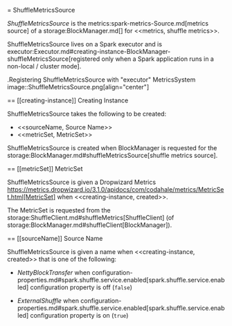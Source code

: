 = ShuffleMetricsSource

*ShuffleMetricsSource* is the metrics:spark-metrics-Source.md[metrics source] of a storage:BlockManager.md[] for <<metrics, shuffle metrics>>.

ShuffleMetricsSource lives on a Spark executor and is executor:Executor.md#creating-instance-BlockManager-shuffleMetricsSource[registered only when a Spark application runs in a non-local / cluster mode].

.Registering ShuffleMetricsSource with "executor" MetricsSystem
image::ShuffleMetricsSource.png[align="center"]

== [[creating-instance]] Creating Instance

ShuffleMetricsSource takes the following to be created:

* <<sourceName, Source Name>>
* <<metricSet, MetricSet>>

ShuffleMetricsSource is created when BlockManager is requested for the storage:BlockManager.md#shuffleMetricsSource[shuffle metrics source].

== [[metricSet]] MetricSet

ShuffleMetricsSource is given a Dropwizard Metrics https://metrics.dropwizard.io/3.1.0/apidocs/com/codahale/metrics/MetricSet.html[MetricSet] when <<creating-instance, created>>.

The MetricSet is requested from the storage:ShuffleClient.md#shuffleMetrics[ShuffleClient] (of storage:BlockManager.md#shuffleClient[BlockManager]).

== [[sourceName]] Source Name

ShuffleMetricsSource is given a name when <<creating-instance, created>> that is one of the following:

* *NettyBlockTransfer* when configuration-properties.md#spark.shuffle.service.enabled[spark.shuffle.service.enabled] configuration property is off (`false`)

* *ExternalShuffle* when configuration-properties.md#spark.shuffle.service.enabled[spark.shuffle.service.enabled] configuration property is on (`true`)
